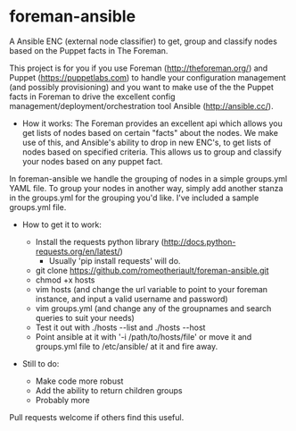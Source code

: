 foreman-ansible
===============

A Ansible ENC (external node classifier) to get, group and classify nodes based on the Puppet facts in The Foreman.

This project is for you if you use Foreman (http://theforeman.org/) and Puppet (https://puppetlabs.com) to handle your configuration management (and possibly provisioning) and you want to make use of the the Puppet facts in Foreman to drive the excellent config management/deployment/orchestration tool Ansible (http://ansible.cc/).
* How it works:
The Foreman provides an excellent api which allows you get lists of nodes based on certain "facts" about the nodes. We make use of this, and Ansible's ability to drop in new ENC's,  to get lists of nodes based on specified criteria. This allows us to group and classify your nodes based on any puppet fact.

In foreman-ansible we handle the grouping of nodes in a simple groups.yml YAML file. To group your nodes in another way, simply add another stanza in the groups.yml for the grouping you'd like. I've included a sample groups.yml file.

* How to get it to work:

   * Install the requests python library (http://docs.python-requests.org/en/latest/)
       * Usually 'pip install requests' will do.
   * git clone https://github.com/romeotheriault/foreman-ansible.git
   * chmod +x hosts
   * vim hosts (and change the url variable to point to your foreman instance, and input a valid username and password)
   * vim groups.yml (and change any of the groupnames and search queries to suit your needs)
   * Test it out with ./hosts --list and ./hosts --host <nodename-you-have-in-puppet>
   * Point ansible at it with '-i /path/to/hosts/file' or move it and groups.yml file to /etc/ansible/ at it and fire away.


* Still to do:

    * Make code more robust
    * Add the ability to return children groups
    * Probably more

Pull requests welcome if others find this useful.
